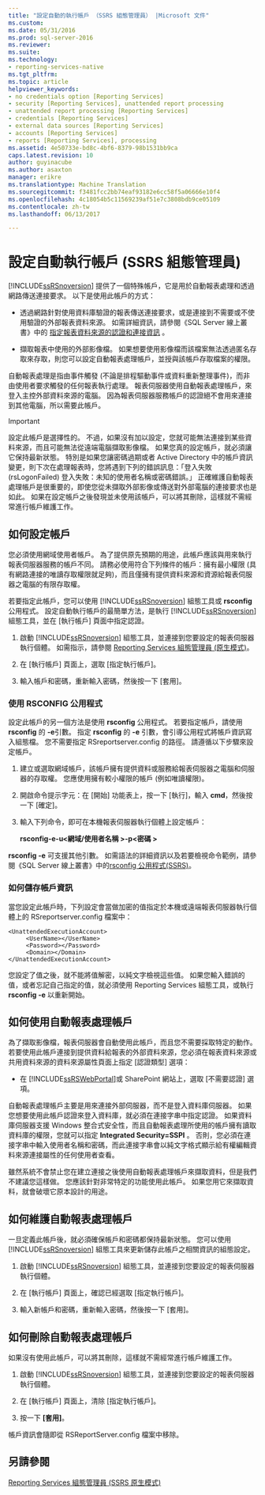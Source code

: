 ```yaml
---
title: "設定自動的執行帳戶 （SSRS 組態管理員） |Microsoft 文件"
ms.custom: 
ms.date: 05/31/2016
ms.prod: sql-server-2016
ms.reviewer: 
ms.suite: 
ms.technology:
- reporting-services-native
ms.tgt_pltfrm: 
ms.topic: article
helpviewer_keywords:
- no credentials option [Reporting Services]
- security [Reporting Services], unattended report processing
- unattended report processing [Reporting Services]
- credentials [Reporting Services]
- external data sources [Reporting Services]
- accounts [Reporting Services]
- reports [Reporting Services], processing
ms.assetid: 4e50733e-bd8c-4bf6-8379-98b1531bb9ca
caps.latest.revision: 10
author: guyinacube
ms.author: asaxton
manager: erikre
ms.translationtype: Machine Translation
ms.sourcegitcommit: f3481fcc2bb74eaf93182e6cc58f5a06666e10f4
ms.openlocfilehash: 4c18054b5c11569239af51e7c3808bdb9ce05109
ms.contentlocale: zh-tw
ms.lasthandoff: 06/13/2017

---
```

# <a name="configure-the-unattended-execution-account-ssrs-configuration-manager"></a>設定自動執行帳戶 (SSRS 組態管理員)
  [!INCLUDE[ssRSnoversion](../../includes/ssrsnoversion-md.md)] 提供了一個特殊帳戶，它是用於自動報表處理和透過網路傳送連接要求。 以下是使用此帳戶的方式：  
  
-   透過網路針對使用資料庫驗證的報表傳送連接要求，或是連接到不需要或不使用驗證的外部報表資料來源。 如需詳細資訊，請參閱《SQL Server 線上叢書》中的 [指定報表資料來源的認證和連接資訊](../../reporting-services/report-data/specify-credential-and-connection-information-for-report-data-sources.md) 。  
  
-   擷取報表中使用的外部影像檔。 如果想要使用影像檔而該檔案無法透過匿名存取來存取，則您可以設定自動報表處理帳戶，並授與該帳戶存取檔案的權限。  
  
 自動報表處理是指由事件觸發 (不論是排程驅動事件或資料重新整理事件)，而非由使用者要求觸發的任何報表執行處理。 報表伺服器使用自動報表處理帳戶，來登入主控外部資料來源的電腦。 因為報表伺服器服務帳戶的認證絕不會用來連接到其他電腦，所以需要此帳戶。  
  
> [!IMPORTANT]  
>  設定此帳戶是選擇性的。 不過，如果沒有加以設定，您就可能無法連接到某些資料來源，而且可能無法從遠端電腦擷取影像檔。 如果您真的設定帳戶，就必須讓它保持最新狀態。 特別是如果您讓密碼過期或者 Active Directory 中的帳戶資訊變更，則下次在處理報表時，您將遇到下列的錯誤訊息：「登入失敗 (rsLogonFailed) 登入失敗：未知的使用者名稱或密碼錯誤。」 正確維護自動報表處理帳戶是很重要的，即使您從未擷取外部影像或傳送對外部電腦的連接要求也是如此。 如果在設定帳戶之後發現並未使用該帳戶，可以將其刪除，這樣就不需經常進行帳戶維護工作。  
  
## <a name="how-to-configure-the-account"></a>如何設定帳戶  
 您必須使用網域使用者帳戶。 為了提供原先預期的用途，此帳戶應該與用來執行報表伺服器服務的帳戶不同。 請務必使用符合下列條件的帳戶：擁有最小權限 (具有網路連接的唯讀存取權限就足夠)，而且僅擁有提供資料來源和資源給報表伺服器之電腦的有限存取權。  
  
 若要指定此帳戶，您可以使用 [!INCLUDE[ssRSnoversion](../../includes/ssrsnoversion-md.md)] 組態工具或 **rsconfig** 公用程式。 設定自動執行帳戶的最簡單方法，是執行 [!INCLUDE[ssRSnoversion](../../includes/ssrsnoversion-md.md)] 組態工具，並在 [執行帳戶] 頁面中指定認證。  
  
1.  啟動 [!INCLUDE[ssRSnoversion](../../includes/ssrsnoversion-md.md)] 組態工具，並連接到您要設定的報表伺服器執行個體。 如需指示，請參閱 [Reporting Services 組態管理員 &#40;原生模式&#41;](../../reporting-services/install-windows/reporting-services-configuration-manager-native-mode.md)。  
  
2.  在 [執行帳戶] 頁面上，選取 [指定執行帳戶]。  
  
3.  輸入帳戶和密碼，重新輸入密碼，然後按一下 [套用]。  
  
### <a name="using-rsconfig-utility"></a>使用 RSCONFIG 公用程式  
 設定此帳戶的另一個方法是使用 **rsconfig** 公用程式。 若要指定帳戶，請使用 **rsconfig** 的 **-e**引數。 指定 **rsconfig** 的 **-e** 引數，會引導公用程式將帳戶資訊寫入組態檔。 您不需要指定 RSreportserver.config 的路徑。 請遵循以下步驟來設定帳戶。  
  
1.  建立或選取網域帳戶，該帳戶擁有提供資料或服務給報表伺服器之電腦和伺服器的存取權。 您應使用擁有較小權限的帳戶 (例如唯讀權限)。  
  
2.  開啟命令提示字元：在 [開始] 功能表上，按一下 [執行]，輸入 **cmd**，然後按一下 [確定]。  
  
3.  輸入下列命令，即可在本機報表伺服器執行個體上設定帳戶：  
  
     **rsconfig-e-u\<網域/使用者名稱 >-p\<密碼 >**  
  
 **rsconfig -e** 可支援其他引數。 如需語法的詳細資訊以及若要檢視命令範例，請參閱《SQL Server 線上叢書》中的[rsconfig 公用程式&#40;SSRS&#41;](../../reporting-services/tools/rsconfig-utility-ssrs.md)。  
  
### <a name="how-account-information-is-stored"></a>如何儲存帳戶資訊  
 當您設定此帳戶時，下列設定會當做加密的值指定於本機或遠端報表伺服器執行個體上的 RSreportserver.config 檔案中：  
  
```  
<UnattendedExecutionAccount>  
     <UserName></UserName>  
     <Password></Password>  
     <Domain></Domain>  
</UnattendedExecutionAccount>  
```  
  
 您設定了值之後，就不能將值解密，以純文字檢視這些值。 如果您輸入錯誤的值，或者忘記自己指定的值，就必須使用 Reporting Services 組態工具，或執行 **rsconfig -e** 以重新開始。  
  
## <a name="how-to-use-the-unattended-report-processing-account"></a>如何使用自動報表處理帳戶  
 為了擷取影像檔，報表伺服器會自動使用此帳戶，而且您不需要採取特定的動作。 若要使用此帳戶連接到提供資料給報表的外部資料來源，您必須在報表資料來源或共用資料來源的資料來源屬性頁面上指定 [認證類型] 選項：  
  
-   在 [!INCLUDE[ssRSWebPortal](../../includes/ssrswebportal.md)]或 SharePoint 網站上，選取 [不需要認證] 選項。  
  
 自動報表處理帳戶主要是用來連接外部伺服器，而不是登入資料庫伺服器。 如果您想要使用此帳戶認證來登入資料庫，就必須在連接字串中指定認證。 如果資料庫伺服器支援 Windows 整合式安全性，而且自動報表處理所使用的帳戶擁有讀取資料庫的權限，您就可以指定 **Integrated Security=SSPI** 。 否則，您必須在連接字串中輸入使用者名稱和密碼，而此連接字串會以純文字格式顯示給有權編輯資料來源連接屬性的任何使用者查看。  
  
 雖然系統不會禁止您在建立連接之後使用自動報表處理帳戶來擷取資料，但是我們不建議您這樣做。 您應該針對非常特定的功能使用此帳戶。 如果您用它來擷取資料，就會破壞它原本設計的用途。  
  
## <a name="how-to-maintain-the-unattended-report-processing-account"></a>如何維護自動報表處理帳戶  
 一旦定義此帳戶後，就必須確保帳戶和密碼都保持最新狀態。 您可以使用 [!INCLUDE[ssRSnoversion](../../includes/ssrsnoversion-md.md)] 組態工具來更新儲存此帳戶之相關資訊的組態設定。  
  
1.  啟動 [!INCLUDE[ssRSnoversion](../../includes/ssrsnoversion-md.md)] 組態工具，並連接到您要設定的報表伺服器執行個體。  
  
2.  在 [執行帳戶] 頁面上，確認已經選取 [指定執行帳戶]。  
  
3.  輸入新帳戶和密碼，重新輸入密碼，然後按一下 [套用]。  
  
## <a name="how-to-delete-the-unattended-report-processing-account"></a>如何刪除自動報表處理帳戶  
 如果沒有使用此帳戶，可以將其刪除，這樣就不需經常進行帳戶維護工作。  
  
1.  啟動 [!INCLUDE[ssRSnoversion](../../includes/ssrsnoversion-md.md)] 組態工具，並連接到您要設定的報表伺服器執行個體。  
  
2.  在 [執行帳戶] 頁面上，清除 [指定執行帳戶]。  
  
3.  按一下 **[套用]**。  
  
 帳戶資訊會隨即從 RSReportServer.config 檔案中移除。  
  
## <a name="see-also"></a>另請參閱  
 [Reporting Services 組態管理員 (SSRS 原生模式)](http://msdn.microsoft.com/en-us/379eab68-7f13-4997-8d64-38810240756e)  
  
  

